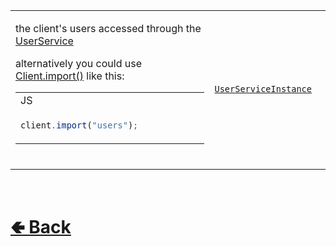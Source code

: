 <table>
<tr><td>

the client's users accessed through the [UserService](https://github.com/paishee/noscord.js/wiki/UserService) 

alternatively you could use [Client.import()](https://github.com/paishee/noscord.js/wiki/Client.import()) like this:
<table>

<tr><td> JS </td></tr>
<tr><td>

```js
client.import("users");            
```


</tr></td>
</table>
<br>

</td><td> 

[`UserServiceInstance`](https://github.com/paishee/noscord.js/wiki/UserService)

</td><td>

- [src / Client / index.js](https://github.com/paishee/noscord.js/blob/main/src/Client/index.js)
- [src / Services / UserService](https://github.com/paishee/noscord.js/tree/main/src/Services/UserService)

</td></tr>

</table>

<br> <h1> [🢀 Back](https://github.com/paishee/noscord.js/wiki/Client-Elements) </h1>